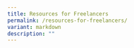 ```yaml
---
title: Resources for Freelancers
permalink: /resources-for-freelancers/
variant: markdown
description: ""
---
```

